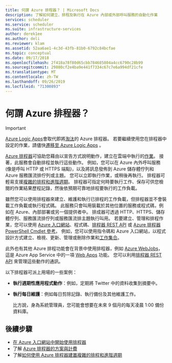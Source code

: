 ```yaml
---
title: 何謂 Azure 排程器？ | Microsoft Docs
description: 了解如何建立、排程及執行在 Azure 內部或外部呼叫服務的自動化作業
services: scheduler
ms.service: scheduler
ms.suite: infrastructure-services
author: derek1ee
ms.author: deli
ms.reviewer: klam
ms.assetid: 52aa6ae1-4c3d-43fb-81b0-6792c84bcfae
ms.topic: conceptual
ms.date: 09/17/2018
ms.openlocfilehash: 2f418a78f80d65cbb784685804a4cc6790c28b99
ms.sourcegitcommit: 29880cf2e4ba9e441f7334c67c7e6a994df21cfe
ms.translationtype: MT
ms.contentlocale: zh-TW
ms.lasthandoff: 09/26/2019
ms.locfileid: "71300893"
---
```

# <a name="what-is-azure-scheduler"></a>何謂 Azure 排程器？

> [!IMPORTANT]
> [Azure Logic Apps](../logic-apps/logic-apps-overview.md)會取代即將[淘汰](../scheduler/migrate-from-scheduler-to-logic-apps.md#retire-date)的 Azure 排程器。 若要繼續使用您在排程器中設定的作業，請儘快[遷移至 Azure Logic Apps](../scheduler/migrate-from-scheduler-to-logic-apps.md) 。

[Azure 排程器](https://azure.microsoft.com/services/scheduler/)可協助您藉由以宣告方式說明動作，建立在雲端中執行的[作業](../scheduler/scheduler-concepts-terms.md)。 接著，此服務會自動排程並執行這些動作。 例如，您可以在 Azure 內外呼叫服務 (像是呼叫 HTTP 或 HTTPS 端點)，以及將訊息發佈到 Azure 儲存體佇列和 Azure 服務匯流排佇列或主題。 您可以立即執行作業，或稍後再執行。 排程器可輕易支援[複雜的排程和進階週期](../scheduler/scheduler-advanced-complexity.md)。 排程器可指定何時要執行工作、保存可供您檢閱的作業結果歷程記錄，然後依預期可靠地排程要執行的工作負載。

雖然您可以使用排程器來建立、維護和執行已排程的工作負載，但排程器並不會裝載工作負載或執行程式碼。 此服務只會叫用裝載於其他位置的服務或程式碼，例如在 Azure、內部部署或另一個提供者中。 排成器可透過 HTTP、HTTPS、儲存體佇列、服務匯流排佇列或服務匯流排主題執行叫用。 若要建立、管理和排程作業，您可以使用 [Azure 入口網站](../scheduler/scheduler-get-started-portal.md)、程式碼、[排程器 REST API](https://docs.microsoft.com/rest/api/scheduler/) 或 [Azure 排程器 PowerShell Cmdlet 參考](scheduler-powershell-reference.md)。 例如，您可以使用指令碼和 Azure 入口網站，以程式設計方式建立、檢視、更新、管理或刪除作業和[工作集合](../scheduler/scheduler-concepts-terms.md)。

此外也有其他 Azure 排程功能會在背景中使用排程器，例如 [Azure WebJobs](../app-service/webjobs-create.md)，這是 Azure App Service 中的一項 [Web Apps](https://azure.microsoft.com/services/app-service/web/) 功能。 您可以利用[排程器 REST API](https://docs.microsoft.com/rest/api/scheduler/) 來管理這些動作的通訊。

以下排程器可派上用場的一些案例：

* **執行週期性應用程式動作**：例如，定期將 Twitter 中的資料收集到摘要中。

* **執行每日維護**：例如每日剪除記錄、執行備份及其他維護工作。 

  比方說，身為系統管理員，您可能會想要在未來 9 個月的每天凌晨 1:00 備份資料庫。

## <a name="next-steps"></a>後續步驟

* [在 Azure 入口網站中開始使用排程器](scheduler-get-started-portal.md)
* 了解 [Azure 排程器的方案與計費](scheduler-plans-billing.md)
* 了解[如何使用 Azure 排程器建置複雜的排程和進階週期](scheduler-advanced-complexity.md)